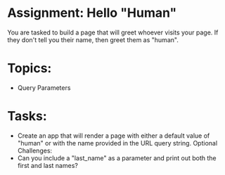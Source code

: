 # Assignment: Hello "Human"
You are tasked to build a page that will greet whoever visits your page. If they don't tell you their name, then greet them as "human".

# Topics:
* Query Parameters

# Tasks:
* Create an app that will render a page with either a default value of "human" or with the name provided in the URL query string.
Optional Challenges:
* Can you include a "last_name" as a parameter and print out both the first and last names?